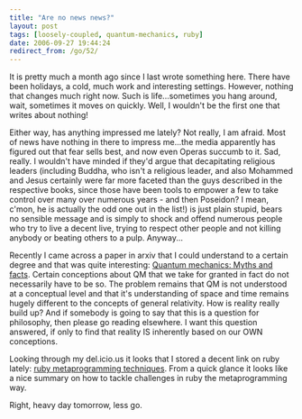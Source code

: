 ```yaml
---
title: "Are no news news?"
layout: post
tags: [loosely-coupled, quantum-mechanics, ruby]
date: 2006-09-27 19:44:24
redirect_from: /go/52/
---
```


It is pretty much a month ago since I last wrote something here. There have been holidays, a cold, much work and interesting settings. However, nothing that changes much right now. Such is life...sometimes you hang around, wait, sometimes it moves on quickly. Well, I wouldn&#39;t be the first one that writes about nothing!  

Either way, has anything impressed me lately? Not really, I am afraid. Most of news have nothing in there to impress me...the media apparently has figured out that fear sells best, and now even Operas succumb to it. Sad, really. I wouldn&#39;t have minded if they&#39;d argue that decapitating religious leaders (including Buddha, who isn&#39;t a religious leader, and also Mohammed and Jesus certainly were far more faceted than the guys described in the respective books, since those have been tools to empower a few to take control over many over numerous years - and then Poseidon? I mean, c&#39;mon, he is actually the odd one out in the list!) is just plain stupid, bears no sensible message and is simply to shock and offend numerous people who try to live a decent live, trying to respect other people and not killing anybody or beating others to a pulp. Anyway... 

Recently I came across a paper in arxiv that I could understand to a certain degree and that was quite interesting: [Quantum mechanics: Myths and facts](http://arxiv.org/abs/quant-ph/0609163). Certain conceptions about QM that we take for granted in fact do not necessarily have to be so. The problem remains that QM is not understood at a conceptual level and that it&#39;s understanding of space and time remains hugely different to the concepts of general relativity.  How is reality really build up? And if somebody is going to say that this is a question for philosophy, then please go reading elsewhere. I want this question answered, if only to find that reality IS inherently based on our OWN conceptions.

Looking through my del.icio.us it looks that I stored a decent link on ruby lately:  [ruby metaprogramming techniques](http://ola-bini.blogspot.com/2006/09/ruby-metaprogramming-techniques.html). From a quick glance it looks like a nice summary on how to tackle challenges in ruby the metaprogramming way.

Right, heavy day tomorrow, less go.